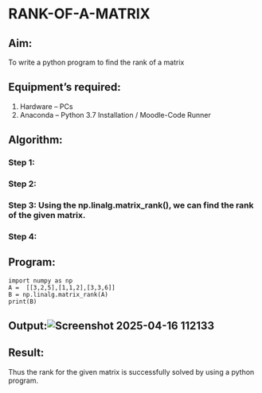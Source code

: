 # RANK-OF-A-MATRIX
## Aim:
To write a python program to find the rank of a matrix
## Equipment’s required:
1. 	Hardware – PCs
2. 	Anaconda – Python 3.7 Installation / Moodle-Code Runner
## Algorithm:
### Step 1: 
### Step 2: 
### Step 3: Using the np.linalg.matrix_rank(), we can find the rank of the given matrix.
### Step 4: 
## Program:
```
import numpy as np
A =  [[3,2,5],[1,1,2],[3,3,6]]
B = np.linalg.matrix_rank(A)
print(B)
```

## Output:![Screenshot 2025-04-16 112133](https://github.com/user-attachments/assets/402e72f5-0a13-4e64-89e6-55f13aaeb520)


## Result:
Thus the rank for the given matrix is successfully solved by  using a python program.

